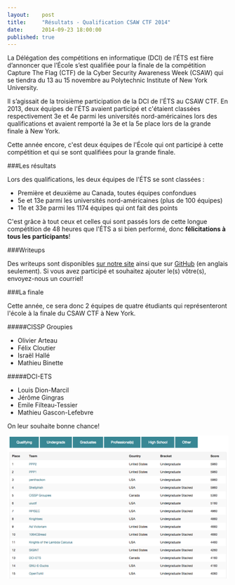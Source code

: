 ```yaml
---
layout:    post
title:     "Résultats - Qualification CSAW CTF 2014"
date:      2014-09-23 18:00:00
published: true
---
```


La Délégation des compétitions en informatique (DCI) de l’ÉTS est fière d’annoncer que l’École s’est qualifiée pour la finale de la compétition Capture The Flag (CTF) de la Cyber Security Awareness Week (CSAW) qui se tiendra du 13 au 15 novembre au Polytechnic Institute of New York University.

Il s’agissait de la troisième participation de la DCI de l'ÉTS au CSAW CTF. En 2013, deux équipes de l'ÉTS avaient participé et c'étaient classées respectivement 3e et 4e parmi les universités nord-américaines lors des qualifications et avaient remporté la 3e et la 5e place lors de la grande finale à New York. 

Cette année encore, c'est deux équipes de l'École qui ont participé à cette compétition et qui se sont qualifiées pour la grande finale.

###Les résultats

Lors des qualifications, les deux équipes de l'ÉTS se sont classées :

* Première et deuxième au Canada, toutes équipes confondues
* 5e et 13e parmi les universités nord-américaines (plus de 100 équipes)
* 11e et 33e parmi les 1174 équipes qui ont fait des points

C'est grâce à tout ceux et celles qui sont passés lors de cette longue compétition de 48 heures que l'ÉTS a si bien performé, donc __félicitations à tous les participants__!

###Writeups

Des writeups sont disponibles [sur notre site](/writeups/) ainsi que sur [GitHub](https://github.com/ctfs/write-ups/tree/master/csaw-ctf-2014) (en anglais seulement). Si vous avez participé et souhaitez ajouter le(s) vôtre(s), envoyez-nous un courriel!

###La finale

Cette année, ce sera donc 2 équipes de quatre étudiants qui représenteront l'école à la finale du CSAW CTF à New York. 

#####CISSP Groupies
* Olivier Arteau 
* Félix Cloutier
* Israël Hallé
* Mathieu Binette

#####DCI-ETS
* Louis Dion-Marcil
* Jérôme Gingras
* Emile Filteau-Tessier
* Mathieu Gascon-Lefebvre

On leur souhaite bonne chance!

[![Résultats - Qualification CSAW CTF 2013](/img/news/resultats-qualifs-csaw-2014.png)](https://ctf.isis.poly.edu/scoreboard?sort=qualify)
